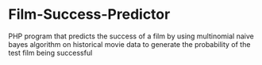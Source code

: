 # Film-Success-Predictor
PHP program that predicts the success of a film by using multinomial naive bayes algorithm on historical movie data to generate the probability of the test film being successful
